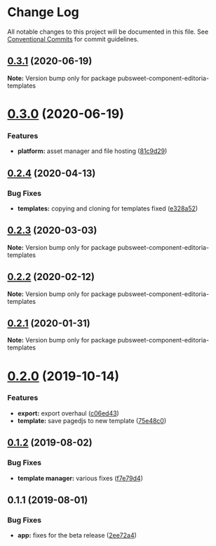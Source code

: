 # Change Log

All notable changes to this project will be documented in this file.
See [Conventional Commits](https://conventionalcommits.org) for commit guidelines.

<a name="0.3.1"></a>
## [0.3.1](https://gitlab.coko.foundation/editoria/editoria-templates/compare/pubsweet-component-editoria-templates@0.3.0...pubsweet-component-editoria-templates@0.3.1) (2020-06-19)




**Note:** Version bump only for package pubsweet-component-editoria-templates

<a name="0.3.0"></a>
# [0.3.0](https://gitlab.coko.foundation/editoria/editoria-templates/compare/pubsweet-component-editoria-templates@0.2.4...pubsweet-component-editoria-templates@0.3.0) (2020-06-19)


### Features

* **platform:** asset manager and file hosting ([81c9d29](https://gitlab.coko.foundation/editoria/editoria-templates/commit/81c9d29))




<a name="0.2.4"></a>
## [0.2.4](https://gitlab.coko.foundation/editoria/editoria-templates/compare/pubsweet-component-editoria-templates@0.2.3...pubsweet-component-editoria-templates@0.2.4) (2020-04-13)


### Bug Fixes

* **templates:** copying and cloning for templates fixed ([e328a52](https://gitlab.coko.foundation/editoria/editoria-templates/commit/e328a52))




<a name="0.2.3"></a>
## [0.2.3](https://gitlab.coko.foundation/editoria/editoria-templates/compare/pubsweet-component-editoria-templates@0.2.2...pubsweet-component-editoria-templates@0.2.3) (2020-03-03)




**Note:** Version bump only for package pubsweet-component-editoria-templates

<a name="0.2.2"></a>
## [0.2.2](https://gitlab.coko.foundation/editoria/editoria-templates/compare/pubsweet-component-editoria-templates@0.2.1...pubsweet-component-editoria-templates@0.2.2) (2020-02-12)




**Note:** Version bump only for package pubsweet-component-editoria-templates

<a name="0.2.1"></a>
## [0.2.1](https://gitlab.coko.foundation/editoria/editoria-templates/compare/pubsweet-component-editoria-templates@0.2.0...pubsweet-component-editoria-templates@0.2.1) (2020-01-31)




**Note:** Version bump only for package pubsweet-component-editoria-templates

<a name="0.2.0"></a>
# [0.2.0](https://gitlab.coko.foundation/editoria/editoria-templates/compare/pubsweet-component-editoria-templates@0.1.2...pubsweet-component-editoria-templates@0.2.0) (2019-10-14)


### Features

* **export:** export overhaul ([c06ed43](https://gitlab.coko.foundation/editoria/editoria-templates/commit/c06ed43))
* **template:** save pagedjs to new template ([75e48c0](https://gitlab.coko.foundation/editoria/editoria-templates/commit/75e48c0))




<a name="0.1.2"></a>
## [0.1.2](https://gitlab.coko.foundation/editoria/editoria-templates/compare/pubsweet-component-editoria-templates@0.1.1...pubsweet-component-editoria-templates@0.1.2) (2019-08-02)


### Bug Fixes

* **template manager:** various fixes ([f7e79d4](https://gitlab.coko.foundation/editoria/editoria-templates/commit/f7e79d4))




<a name="0.1.1"></a>
## 0.1.1 (2019-08-01)


### Bug Fixes

* **app:** fixes for the beta release ([2ee72a4](https://gitlab.coko.foundation/editoria/editoria-templates/commit/2ee72a4))
